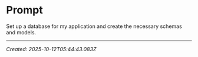 # Prompt

Set up a database for my application and create the necessary schemas and models.

---

*Created: 2025-10-12T05:44:43.083Z*